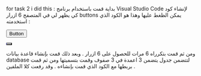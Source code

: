 for task 2 i did this : 
بداية قمت باستخدام برنامج Visual Studio Code لإنشاء كود كي يظهر لي في المتصفح 6 ازرار buttons يمكن الظغط عليها وهذا هو الكود الذي استخدمته : 
<html>
   <!-- Font Awesome Icon Library -->

<button class="btn">Button</button>
<div class="dropdown">
  <button class="btn" style="border-left:1px solid navy">
    <i class="fa fa-caret-down"></i>
  </button>

</div>
 
ومن ثم قمت بتكرراه 6 مرات للحصول على 6 ازرار .
وبعد ذلك قمت بإنشاء قاعدة بيانات database لتتضمن جدول يتضمن 3 اعمدة في 3 صفوف وقمت بتسميتها ومن ثم قمت بربطها مع الكود الذي قمت بإنشاءه . 
وقد رفعت كلا الملفين . 


   
   
